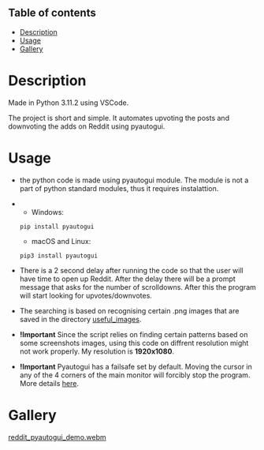 ## __Table of contents__
  - [Description](#description)
  - [Usage](#usage)
  - [Gallery](#gallery)
# __Description__
  Made in Python 3.11.2 using VSCode.

  The project is short and simple. It automates upvoting the posts and downvoting the adds on Reddit using pyautogui.

# __Usage__
  - the python code is made using pyautogui module. The module is not a part of python standard modules, thus it requires instalattion.
  - 
    - Windows:
    ```
    pip install pyautogui
    ```
    - macOS and Linux:
    ```
    pip3 install pyautogui
    ```
    
  - There is a 2 second delay after running the code so that the user will have time to open up Reddit. After the delay there will be a prompt message that asks for the number of scrolldowns.
  After this the program will start looking for upvotes/downvotes.
  - The searching is based on recognising certain .png images that are saved in the directory [useful_images](https://github.com/GabroveanuRazvan/Reddit-auto-upvoter/tree/main/useful_images).
  - __!Important__ Since the script relies on finding certain patterns based on some screenshots images, using this code on diffrent resolution might not work properly. My resolution is __1920x1080__.
  - __!Important__  Pyautogui has a failsafe set by default. Moving the cursor in any of the 4 corners of the main monitor will forcibly stop the program. More details [here](https://pyautogui.readthedocs.io/en/latest/index.html?highlight=failsafe).

# __Gallery__

[reddit_pyautogui_demo.webm](https://github.com/GabroveanuRazvan/Reddit-auto-upvoter/assets/126866447/c7cb390a-5014-4043-be7e-34cd29513ed8)

